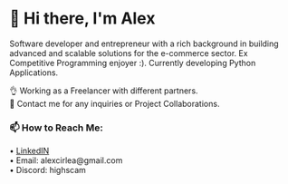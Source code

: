 <h1>👋 Hi there, I'm Alex</h1>

Software developer and entrepreneur with a rich background in building advanced and scalable solutions for the e-commerce sector. Ex Competitive Programming enjoyer :). Currently developing Python Applications.

👌  Working as a Freelancer with different partners. <br>
👐 Contact me for any inquiries or Project Collaborations.<br>

<h3>📫 How to Reach Me:</h3>
• <a href='https://www.linkedin.com/in/mihai-alexandru-cirlea-74038a1ab/'>LinkedIN</a><br>
• Email: alexcirlea@gmail.com<br>
• Discord: highscam
